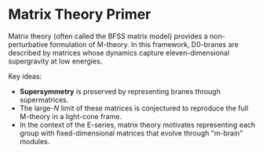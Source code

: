 # Matrix Theory Primer

Matrix theory (often called the BFSS matrix model) provides a non-perturbative
formulation of M-theory. In this framework, D0-branes are described by matrices
whose dynamics capture eleven-dimensional supergravity at low energies.

Key ideas:

- **Supersymmetry** is preserved by representing branes through supermatrices.
- The large-$N$ limit of these matrices is conjectured to reproduce the full
  M-theory in a light-cone frame.
- In the context of the E-series, matrix theory motivates representing each
  group with fixed-dimensional matrices that evolve through "m-brain" modules.

